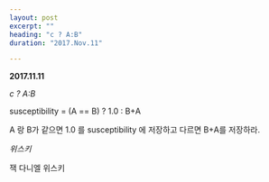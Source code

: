 ```yaml
---
layout: post
excerpt: ""
heading: "c ? A:B"
duration: "2017.Nov.11"

---
```


**2017.11.11**

*c ? A:B*

susceptibility = (A == B) ? 1.0 : B+A

>
A 랑 B가 같으면 1.0 를 susceptibility 에 저장하고 다르면 B+A를 저장하라.


*위스키*

잭 다니엘 위스키